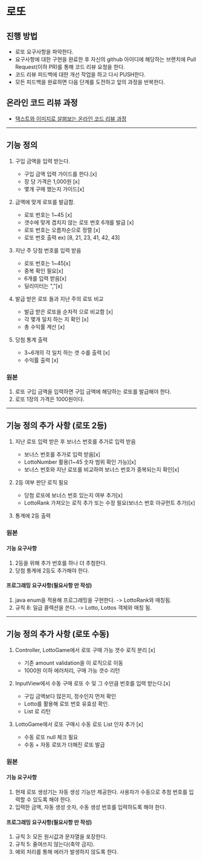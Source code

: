 # 로또
## 진행 방법
* 로또 요구사항을 파악한다.
* 요구사항에 대한 구현을 완료한 후 자신의 github 아이디에 해당하는 브랜치에 Pull Request(이하 PR)를 통해 코드 리뷰 요청을 한다.
* 코드 리뷰 피드백에 대한 개선 작업을 하고 다시 PUSH한다.
* 모든 피드백을 완료하면 다음 단계를 도전하고 앞의 과정을 반복한다.

## 온라인 코드 리뷰 과정
* [텍스트와 이미지로 살펴보는 온라인 코드 리뷰 과정](https://github.com/next-step/nextstep-docs/tree/master/codereview)

---
## 기능 정의
1. 구입 금액을 입력 받는다.
    - 구입 금액 입력 가이드를 한다.[x]
    - 장 당 가격은 1,000원 [x]
    - 몇개 구매 했는지 가이드[x]

2. 금액에 맞게 로또를 발급함.
    - 로또 번호는 1~45 [x]
    - 갯수에 맞게 겹치지 않는 로또 번호 6개를 발급 [x]
    - 로또 번호는 오름차순으로 정렬 [x]
    - 로또 번호 출력 ex) [8, 21, 23, 41, 42, 43]

3. 지난 주 당첨 번호를 입력 받음
    - 로또 번호는 1~45[x]
    - 중복 확인 필요[x]
    - 6개를 입력 받음[x]
    - 딜리미터는 ","[x] 

4. 발급 받은 로또 들과 지난 주의 로또 비교
    - 발급 받은 로또을 순차적 으로 비교함 [x]
    - 각 몇개 일치 하는 지 확인 [x]
    - 총 수익률 계산 [x]

4. 당첨 통계 출력
    - 3~6개의 각 일치 하는 갯 수를 출력 [x]
    - 수익률 출력 [x]

### 원본
1. 로또 구입 금액을 입력하면 구입 금액에 해당하는 로또를 발급해야 한다.
2. 로또 1장의 가격은 1000원이다.

---
## 기능 정의 추가 사항 (로또 2등)
1. 지난 로또 입력 받은 후 보너스 번호를 추가로 입력 받음
   - 보너스 번호를 추가로 입력 받음[x]
   - LottoNumber 활용(1~45 숫자 범위 확인 가능)[x]
   - 보너스 번호와 지난 로또를 비교하여 보너스 번호가 중복되는지 확인[x]
   
2. 2등 여부 판단 로직 필요
   - 당첨 로또에 보너스 번호 있는지 여부 추가[x]
   - LottoRank 가져오는 로직 추가 또는 수정 필요(보너스 번호 아규먼트 추가)[x]

3. 통계에 2등 출력

### 원본
#### 기능 요구사항
1. 2등을 위해 추가 번호를 하나 더 추첨한다.
2. 당첨 통계에 2등도 추가해야 한다.

#### 프로그래밍 요구사항(필요사항 만 작성)
1. java enum을 적용해 프로그래밍을 구현한다. -> LottoRank와 매칭됨.
2. 규칙 8: 일급 콜렉션을 쓴다. -> Lotto, Lottos 객체와 매칭 됨.

---
## 기능 정의 추가 사항 (로또 수동)
1. Controller, LottoGame에서 로또 구매 가능 갯수 로직 분리 [x]
   - 기존 amount validation을 이 로직으로 이동
   - 1000원 이하 에러처리, 구매 가능 갯수 리턴

2. InputView에서 수동 구매 로또 수 및 그 수만큼 번호를 입력 받는다.[x]
   - 구입 금액보다 많은지, 정수인지 먼저 확인
   - Lotto를 활용해 로또 번호 유효성 확인.
   - List<Lotto> 로 리턴

3. LottoGame에서 로또 구매시 수동 로또 List<Lotto> 인자 추가 [x]
   - 수동 로또 null 체크 필요
   - 수동 + 자동 로또가 더해진 로또 발급

### 원본
#### 기능 요구사항
1. 현재 로또 생성기는 자동 생성 기능만 제공한다. 사용자가 수동으로 추첨 번호를 입력할 수 있도록 해야 한다.
2. 입력한 금액, 자동 생성 숫자, 수동 생성 번호를 입력하도록 해야 한다.

#### 프로그래밍 요구사항(필요사항 만 작성)
1. 규칙 3: 모든 원시값과 문자열을 포장한다.
2. 규칙 5: 줄여쓰지 않는다(축약 금지).
3. 예외 처리를 통해 에러가 발생하지 않도록 한다.